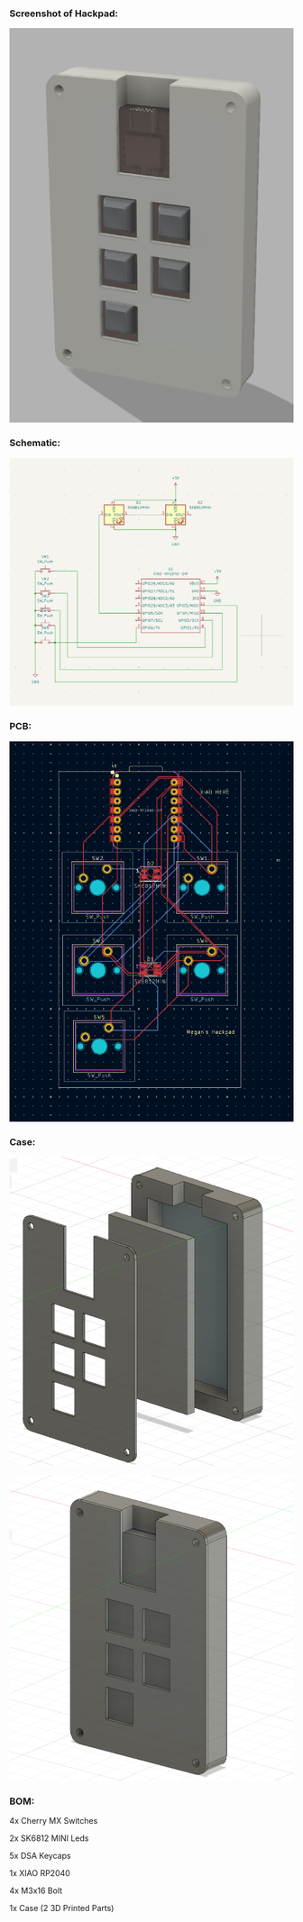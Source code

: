### Screenshot of Hackpad:
![Screenshot of Full Case](https://github.com/mjc180501/HackPad/raw/0a0b1549f767d4b2eb1df676ad5bd4f99fd0ef27/Images/Full.png)


### Schematic:
![Screenshot of Schematic](https://github.com/mjc180501/HackPad/raw/0a0b1549f767d4b2eb1df676ad5bd4f99fd0ef27/Images/Schematic.png)


### PCB:
![Screenshot of PCB](https://github.com/mjc180501/HackPad/raw/0a0b1549f767d4b2eb1df676ad5bd4f99fd0ef27/Images/PCB.png)

### Case:
![Screenshot of Expanded Case](https://github.com/mjc180501/HackPad/raw/0a0b1549f767d4b2eb1df676ad5bd4f99fd0ef27/Images/ExpandedCase.png)


![Screenshot of Full Case](https://github.com/mjc180501/HackPad/raw/0a0b1549f767d4b2eb1df676ad5bd4f99fd0ef27/Images/FullCase.png)



### BOM:
4x Cherry MX Switches

2x SK6812 MINI Leds

5x DSA Keycaps

1x XIAO RP2040

4x M3x16 Bolt

1x Case (2 3D Printed Parts)
